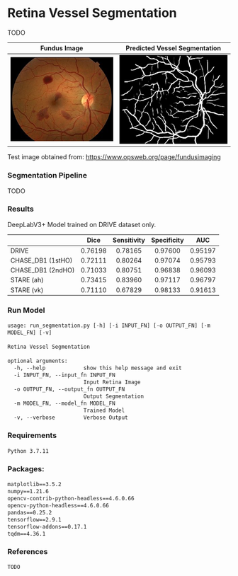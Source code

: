 # Retina Vessel Segmentation

TODO

|          Fundus Image          |        Predicted Vessel Segmentation        | 
|:------------------------------:|:-------------------------------------------:|
| ![](assets/ret-hem250-304.jpg) | ![](assets/ret-hem250-304_segmentation.jpg) |

Test image obtained from: https://www.opsweb.org/page/fundusimaging

### Segmentation Pipeline

TODO

### Results

DeepLabV3+ Model trained on DRIVE dataset only.

|                   |  Dice   | Sensitivity | Specificity |   AUC   |
|:------------------|:-------:|:-----------:|:-----------:|:-------:|
| DRIVE             | 0.76198 |   0.78165   |   0.97600   | 0.95197 |
| CHASE_DB1 (1stHO) | 0.72111 |   0.80264   |   0.97074   | 0.95793 |
| CHASE_DB1 (2ndHO) | 0.71033 |   0.80751   |   0.96838   | 0.96093 |
| STARE (ah)        | 0.73415 |   0.83960   |   0.97117   | 0.96797 | 
| STARE (vk)        | 0.71110 |   0.67829   |   0.98133   | 0.91613 |


### Run Model
```
usage: run_segmentation.py [-h] [-i INPUT_FN] [-o OUTPUT_FN] [-m MODEL_FN] [-v]

Retina Vessel Segmentation

optional arguments:
  -h, --help            show this help message and exit
  -i INPUT_FN, --input_fn INPUT_FN
                        Input Retina Image
  -o OUTPUT_FN, --output_fn OUTPUT_FN
                        Output Segmentation
  -m MODEL_FN, --model_fn MODEL_FN
                        Trained Model
  -v, --verbose         Verbose Output
```

### Requirements

```
Python 3.7.11
```

### Packages:

```
matplotlib==3.5.2
numpy==1.21.6
opencv-contrib-python-headless==4.6.0.66
opencv-python-headless==4.6.0.66
pandas==0.25.2
tensorflow==2.9.1
tensorflow-addons==0.17.1
tqdm==4.36.1
```

### References

```
TODO
```
